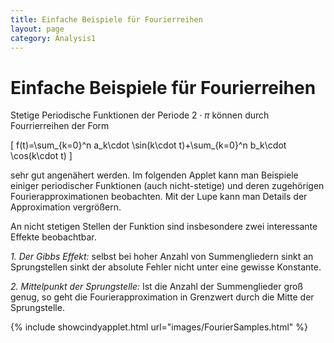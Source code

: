 ```yaml
---
title: Einfache Beispiele für Fourierreihen
layout: page
category: Analysis1
---
```


# Einfache Beispiele für Fourierreihen

Stetige Periodische Funktionen der Periode $2\cdot \pi$ können durch Fourrierreihen der Form

\[
f(t)=\sum_{k=0}^n a_k\cdot \sin(k\cdot t)+\sum_{k=0}^n b_k\cdot \cos(k\cdot t)
\]

sehr gut angenähert werden. Im folgenden Applet kann man Beispiele einiger periodischer Funktionen (auch nicht-stetige)
und deren zugehörigen Fourierapproximationen beobachten. Mit der Lupe kann man Details der Approximation vergrößern.

An nicht stetigen Stellen der Funktion sind insbesondere zwei interessante Effekte beobachtbar.

*1. Der Gibbs Effekt:* selbst bei hoher Anzahl von Summengliedern sinkt an Sprungstellen sinkt der absolute Fehler
nicht unter eine gewisse Konstante.

*2. Mittelpunkt der Sprungstelle:* Ist die Anzahl der Summenglieder groß genug, so geht die Fourierapproximation in Grenzwert durch die
Mitte der Sprungstelle.



{% include showcindyapplet.html url="images/FourierSamples.html" %}

